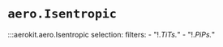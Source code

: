 # `aero.Isentropic`

:::aerokit.aero.Isentropic
    selection:
        filters:
            - "!.*TiTs.*"
            - "!.*PiPs.*"